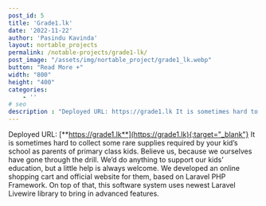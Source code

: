 ```yaml
---
post_id: 5
title: 'Grade1.lk'
date: '2022-11-22'
author: 'Pasindu Kavinda'
layout: nortable_projects 
permalink: /notable-projects/grade1-lk/
post_image: "/assets/img/nortable_project/grade1_lk.webp"
button: "Read More +"
width: "800"
height: "400"
categories:
    - ''
# seo
description : "Deployed URL: https://grade1.lk It is sometimes hard to collect some rare supplies required by your kid’s school as parents of primary class kids. Believe us, because we ourselves have gone through the drill. We’d do anything to support our kids’ education, but a little help is always welcome. We developed an online shopping cart and official website [&hellip;]"
---
```


Deployed URL: [**https://grade1.lk**](https://grade1.lk){:target="_blank"}  It is sometimes hard to collect some rare supplies required by your kid’s school as parents of primary class kids. Believe us, because we ourselves have gone through the drill. We’d do anything to support our kids’ education, but a little help is always welcome. We developed an online shopping cart and official website for them, based on Laravel PHP Framework. On top of that, this software system uses newest Laravel Livewire library to bring in advanced features.